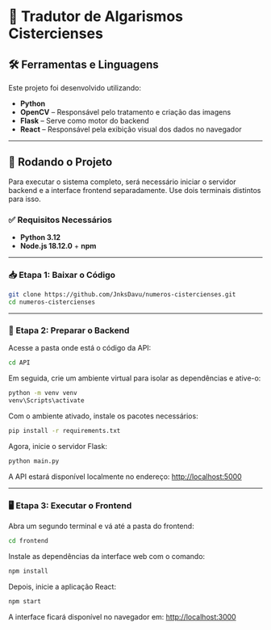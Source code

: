 # 🔢 Tradutor de Algarismos Cistercienses

## 🛠️ Ferramentas e Linguagens

Este projeto foi desenvolvido utilizando:

- **Python**  
- **OpenCV** – Responsável pelo tratamento e criação das imagens  
- **Flask** – Serve como motor do backend  
- **React** – Responsável pela exibição visual dos dados no navegador  

---

## 🚀 Rodando o Projeto

Para executar o sistema completo, será necessário iniciar o servidor backend e a interface frontend separadamente. Use dois terminais distintos para isso.

### ✅ Requisitos Necessários

- **Python 3.12**
- **Node.js 18.12.0** + **npm**

---

### 📥 Etapa 1: Baixar o Código

```bash
git clone https://github.com/JnksDavu/numeros-cistercienses.git
cd numeros-cistercienses
```

---

### 🧠 Etapa 2: Preparar o Backend

Acesse a pasta onde está o código da API:

```bash
cd API
```

Em seguida, crie um ambiente virtual para isolar as dependências e ative-o:

```bash
python -m venv venv
venv\Scripts\activate
```

Com o ambiente ativado, instale os pacotes necessários:

```bash
pip install -r requirements.txt
```

Agora, inicie o servidor Flask:

```bash
python main.py
```

A API estará disponível localmente no endereço: [http://localhost:5000](http://localhost:5000)

---

### 🖥️ Etapa 3: Executar o Frontend

Abra um segundo terminal e vá até a pasta do frontend:

```bash
cd frontend
```

Instale as dependências da interface web com o comando:

```bash
npm install
```

Depois, inicie a aplicação React:

```bash
npm start
```

A interface ficará disponível no navegador em: [http://localhost:3000](http://localhost:3000)
